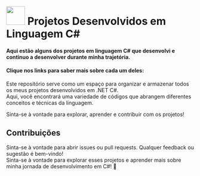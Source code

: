 #  <img src="https://hermes.dio.me/skills/21020ed4-299a-4e76-8cf2-86c38502b4b4.png" height=50> Projetos Desenvolvidos em Linguagem C# 
#### Aqui estão alguns dos projetos em linguagem C# que desenvolvi e continuo a desenvolver durante minha trajetória.
#### Clique nos links para saber mais sobre cada um deles:

Este repositório serve como um espaço para organizar e armazenar todos os meus projetos desenvolvidos em .NET C#. \
Aqui, você encontrará uma variedade de códigos que abrangem diferentes conceitos e técnicas da linguagem.

Sinta-se à vontade para explorar, aprender e contribuir com os projetos!

## Contribuições

Sinta-se à vontade para abrir issues ou pull requests. Qualquer feedback ou sugestão é bem-vindo!\
Sinta-se à vontade para explorar esses projetos e aprender mais sobre minha jornada de desenvolvimento em C#! 🚀


